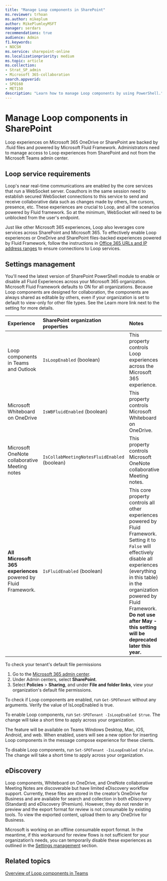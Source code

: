 ```yaml
---
title: "Manage Loop components in SharePoint"
ms.reviewer: trhoan
ms.author: mikeplum
author: MikePlumleyMSFT
manager: serdars
recommendations: true
audience: Admin
f1.keywords:
- NOCSH
ms.service: sharepoint-online
ms.localizationpriority: medium
ms.topic: article
ms.collection:  
- Strat_SP_admin
- Microsoft 365-collaboration
search.appverid:
- SPO160
- MET150
description: "Learn how to manage Loop components by using PowerShell."
---
```


# Manage Loop components in SharePoint

Loop experiences on Microsoft 365 OneDrive or SharePoint are backed by .fluid files and powered by Microsoft Fluid Framework. Administrators need to manage access to Loop experiences from SharePoint and not from the Microsoft Teams admin center.

## Loop service requirements

Loop's near real-time communications are enabled by the core services that run a WebSocket server. Coauthors in the same session need to establish secured WebSocket connections to this service to send and receive collaborative data such as changes made by others, live cursors, presence, etc. These experiences are crucial to Loop, and all the scenarios powered by Fluid framework. So at the minimum, WebSocket will need to be unblocked from the user's endpoint.

Just like other Microsoft 365 experiences, Loop also leverages core services across SharePoint and Microsoft 365. To effectively enable Loop experiences or OneDrive and SharePoint files-backed experiences powered by Fluid Framework, follow the instructions in [Office 365 URLs and IP address ranges](/microsoft-365/enterprise/urls-and-ip-address-ranges) to ensure connections to Loop services.

## Settings management

You'll need the latest version of SharePoint PowerShell module to enable or disable all Fluid Experiences across your Microsoft 365 organization. Microsoft Fluid Framework defaults to ON for all organizations. Because Loop components are designed for collaboration, the components are always shared as editable by others, even if your organization is set to default to view-only for other file types. See the Learn more link next to the setting for more details.

|Experience|SharePoint organization properties|Notes|
|:---------|:---------------------------------|:----|
|Loop components in Teams and Outlook|`IsLoopEnabled` (boolean) |This property controls Loop experiences across the Microsoft 365 experience.|
|Microsoft Whiteboard on OneDrive|`IsWBFluidEnabled` (boolean) |This property controls Microsoft Whiteboard on OneDrive.|
|Microsoft OneNote collaborative Meeting notes|`IsCollabMeetingNotesFluidEnabled` (boolean)|This property controls Microsoft OneNote collaborative Meeting notes.|
|**All Microsoft 365 experiences** powered by Fluid Framework.|`IsFluidEnabled` (boolean)|This core property controls all other experiences powered by Fluid Framework. Setting it to `False` will effectively disable all experiences (everything in this table) in the organization powered by Fluid Framework. **Do not use after May - this setting will be deprecated later this year.**

To check your tenant's default file permissions
1.	Go to the [Microsoft 365 admin center](https://admin.microsoft.com).
2.	Under Admin centers, select **SharePoint**.
3.	Select **Policies** > **Sharing**, and under **File and folder links**, view your organization's default file permissions.

To check if Loop components are enabled, run `Get-SPOTenant` without any arguments. Verify the value of IsLoopEnabled is true.

To enable Loop components, run `Set-SPOTenant -IsLoopEnabled $true`. The change will take a short time to apply across your organization. 

The feature will be available on Teams Windows Desktop, Mac, iOS, Android, and web. When enabled, users will see a new option for inserting Loop components in the message compose experience for these clients.

To disable Loop components, run `Set-SPOTenant -IsLoopEnabled $false`. The change will take a short time to apply across your organization. 

## eDiscovery

Loop components, Whiteboard on OneDrive, and OneNote collaborative Meeting Notes are discoverable but have limited eDiscovery workflow support. Currently, these files are stored in the creator’s OneDrive for Business and are available for search and collection in both eDiscovery (Standard) and eDiscovery (Premium). However, they do not render in preview and the export format for review is not consumable by existing tools. To view the exported content, upload them to any OneDrive for Business.

Microsoft is working on an offline consumable export format. In the meantime, if this workaround for review flows is not sufficient for your organization’s needs, you can temporarily disable these experiences as outlined in the [Settings management](#settings-management) section.

## Related topics

[Overview of Loop components in Teams](/microsoftteams/live-components-in-teams)
